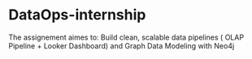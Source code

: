 # DataOps-internship
The assignement aimes to: 
 Build clean, scalable data pipelines ( OLAP Pipeline + Looker Dashboard) and Graph Data Modeling with Neo4j
